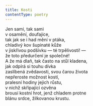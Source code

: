 ```yaml
---
title: Kosti
contentType: poetry
---
```


<section>

Jen sami, tak sami  
v osamění, doufajíce,  
tak jak se i had mění v ptáka,  
chladivý kov šupinaté kůže  
v jiskřivou podšívku — té trpělivosti! —  
že toto předurčení je společné!  
A že má dlaň, tak často na stůl kladena,  
jak odpírá si touhu dívka  
zaslíbená zvědavosti, svou čarou života  
nepřeroste možnost kostí,  
pralesní hodiny jejich růstu,  
v nichž skřípající ozvěna  
brousí kostní hrot, jenž chladem protne  
blánu srdce, žilkovanou krustu.

</section>
